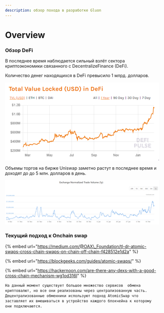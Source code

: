 ```yaml
---
description: обзор похода в разработке Gluon
---
```


# Overview

### Обзор DeFi

В последнее время наблюдается сильный взлёт сектора криптоэкономики связанного с DecentralizeFinance \(DeFi\). 

Количество денег находящихся в DeFi превысило 1 млрд. долларов.

![&#x41A;&#x43E;&#x43B;&#x438;&#x447;&#x435;&#x441;&#x442;&#x432;&#x43E; &#x434;&#x435;&#x43D;&#x435;&#x433; &#x43D;&#x430;&#x445;&#x43E;&#x434;&#x44F;&#x449;&#x435;&#x433;&#x43E; &#x432; DeFi](.gitbook/assets/image%20%281%29.png)

Объемы торгов на бирже Uniswap заметно растут в последнее время и доходят до до 5 млн. долларов в день.

![&#x41E;&#x431;&#x44A;&#x451;&#x43C;&#x44B; &#x442;&#x43E;&#x440;&#x433;&#x43E;&#x432; &#x43D;&#x430; uniswap &#x431;&#x438;&#x440;&#x436;&#x435;](.gitbook/assets/image%20%287%29.png)



### Текущий подход к Onchain swap

{% embed url="https://medium.com/@OAX\_Foundation/tl-dr-atomic-swaps-cross-chain-swaps-on-chain-off-chain-f428512e1d2a" %}

{% embed url="https://blockgeeks.com/guides/atomic-swaps/" %}

{% embed url="https://hackernoon.com/are-there-any-dexs-with-a-good-cross-chain-mechanism-wg1od316l" %}



`На данный момент существует большое множество сервисов  обмена криптовалют, но все они реализованы через централизованную часть. Децентрализованные обменники используют подход AtomicSwap что заставляет их вмешиваться в устройство каждого блокчейна к которому они подключаются.`



## 




